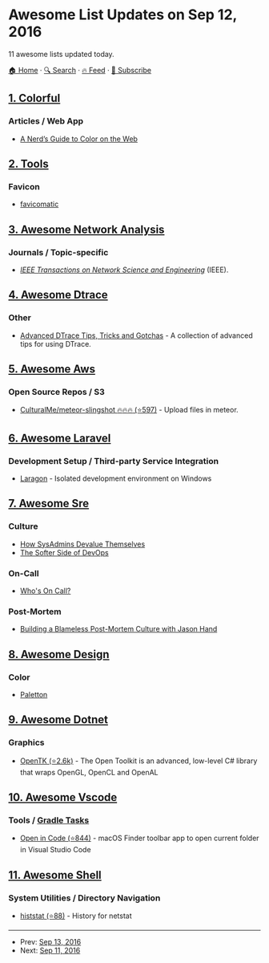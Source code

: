 # Awesome List Updates on Sep 12, 2016

11 awesome lists updated today.

[🏠 Home](/README.md) · [🔍 Search](https://test.trackawesomelist.com/search/) · [🔥 Feed](https://test.trackawesomelist.com/rss.xml) · [📮 Subscribe](https://trackawesomelist.us17.list-manage.com/subscribe?u=d2f0117aa829c83a63ec63c2f&id=36a103854c)



## [1. Colorful](/content/Siddharth11/Colorful/README.md)

### Articles / Web App

*   [A Nerd’s Guide to Color on the Web](https://css-tricks.com/nerds-guide-color-web/)

## [2. Tools](/content/lvwzhen/tools/README.md)

### Favicon

*   [favicomatic](http://www.favicomatic.com/)

## [3. Awesome Network Analysis](/content/briatte/awesome-network-analysis/README.md)

### Journals / Topic-specific

*   *[IEEE Transactions on Network Science and Engineering](http://ieeexplore.ieee.org/xpl/RecentIssue.jsp?reload=true\&punumber=6488902)* (IEEE).

## [4. Awesome Dtrace](/content/xen0l/awesome-dtrace/README.md)

### Other

*   [Advanced DTrace Tips, Tricks and Gotchas](http://dtrace.org/resources/bmc/dtrace_tips.pdf) - A collection of advanced tips for using DTrace.

## [5. Awesome Aws](/content/donnemartin/awesome-aws/README.md)

### Open Source Repos / S3

*   [CulturalMe/meteor-slingshot :fire::fire::fire: (⭐597)](https://github.com/CulturalMe/meteor-slingshot) - Upload files in meteor.

## [6. Awesome Laravel](/content/chiraggude/awesome-laravel/README.md)

### Development Setup / Third-party Service Integration

*   [Laragon](https://laragon.org/) -  Isolated development environment on Windows

## [7. Awesome Sre](/content/dastergon/awesome-sre/README.md)

### Culture

*   [How SysAdmins Devalue Themselves](https://queue.acm.org/detail.cfm?id=2891413)
*   [The Softer Side of DevOps](https://www.youtube.com/watch?v=ry51Llzil1I)

### On-Call

*   [Who's On Call?](http://www.susanjfowler.com/blog/2016/9/6/whos-on-call)

### Post-Mortem

*   [Building a Blameless Post-Mortem Culture with Jason Hand](http://runasradio.com/Shows/Show/486)

## [8. Awesome Design](/content/gztchan/awesome-design/README.md)

### Color

*   [Paletton](http://paletton.com/)

## [9. Awesome Dotnet](/content/quozd/awesome-dotnet/README.md)

### Graphics

*   [OpenTK (⭐2.6k)](https://github.com/opentk/opentk) - The Open Toolkit is an advanced, low-level C# library that wraps OpenGL, OpenCL and OpenAL

## [10. Awesome Vscode](/content/viatsko/awesome-vscode/README.md)

### Tools / [Gradle Tasks](https://marketplace.visualstudio.com/items?itemName=richardwillis.vscode-gradle)

*   [Open in Code (⭐844)](https://github.com/sozercan/OpenInCode) - macOS Finder toolbar app to open current folder in Visual Studio Code

## [11. Awesome Shell](/content/alebcay/awesome-shell/README.md)

### System Utilities / Directory Navigation

*   [histstat (⭐88)](https://github.com/vesche/histstat) - History for netstat

---

- Prev: [Sep 13, 2016](/content/2016/09/13/README.md)
- Next: [Sep 11, 2016](/content/2016/09/11/README.md)